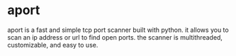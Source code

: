 # aport
aport is a fast and simple tcp port scanner built with python. it allows you to scan an ip address or url to find open ports. the scanner is multithreaded, customizable, and easy to use.
